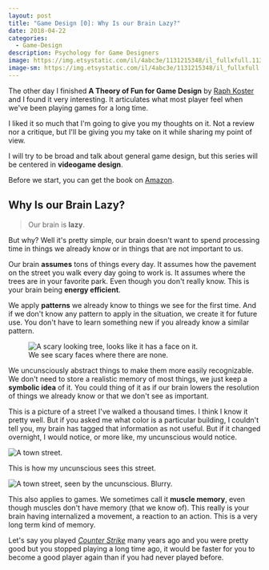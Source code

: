 ```yaml
---
layout: post
title: "Game Design [0]: Why Is our Brain Lazy?"
date: 2018-04-22
categories:
  - Game-Design
description: Psychology for Game Designers
image: https://img.etsystatic.com/il/4abc3e/1131215348/il_fullxfull.1131215348_lihr.jpg?version=0
image-sm: https://img.etsystatic.com/il/4abc3e/1131215348/il_fullxfull.1131215348_lihr.jpg?version=0
---
```


The other day I finished **A Theory of Fun for Game Design** by [Raph Koster](https://twitter.com/raphkoster) and I found it very interesting. It articulates what most player feel when we've been playing games for a long time.

I liked it so much that I'm going to give you my thoughts on it. Not a review nor a critique, but I'll be giving you my take on it while sharing my point of view.

I will try to be broad and talk about general game design, but this series will be centered in **videogame design**.

Before we start, you can get the book on [Amazon](https://www.amazon.com/Theory-Game-Design-Raph-Koster/dp/1449316034).

## Why Is our Brain Lazy?

> Our brain is **lazy**.

But why? Well it's pretty simple, our brain doesn't want to spend processing time in things we already know or in things that are not important to us.

Our brain **assumes** tons of things every day. It assumes how the pavement on the street you walk every day going to work is. It assumes where the trees are in your favorite park. Even though you don't really know. This is your brain being **energy efficient**.

We apply **patterns** we already know to things we see for the first time. And if we don't know any pattern to apply in the situation, we create it for future use. You don't have to learn something new if you already know a similar pattern.

<figure>
  <img src="https://mangroveexplorer.files.wordpress.com/2013/02/scary-tree-face.jpg" alt="A scary looking tree, looks like it has a face on it."/>
  <figcaption>We see scary faces where there are none.</figcaption>
</figure>

We uncunsciously abstract things to make them more easily recognizable. We don't need to store a realistic memory of most things, we just keep a **symbolic idea** of it. You could thing of it as if our brain lowers the resolution of things we already know or that we don't see as important.

This is a picture of a street I've walked a thousand times. I think I know it pretty well. But if you asked me what color is a particular building, I couldn't tell you, my brain has tagged that information as not useful. But if it changed overnight, I would notice, or more like, my uncunscious would notice.

<img src="{{site.baseUrl}}/assets/images/street.PNG" alt="A town street."/>

This is how my uncunscious sees this street.

<img src="{{site.baseUrl}}/assets/images/blur-street.png" alt="A town street, seen by the uncunscious. Blurry."/>

This also applies to games. We sometimes call it **muscle memory**, even though muscles don't have memory (that we know of). This really is your brain having internalized a movement, a reaction to an action. This is a very long term kind of memory.

Let's say you played [*Counter Strike*](http://store.steampowered.com/app/730/CounterStrike_Global_Offensive/) many years ago and you were pretty good but you stopped playing a long time ago, it would be faster for you to become a good player again than if you had never played before.